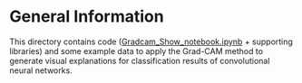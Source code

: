 # General Information

This directory contains code ([Gradcam_Show_notebook.ipynb](Gradcam_Show_notebook.ipynb) + supporting libraries) and some example data to apply the Grad-CAM method to generate visual explanations for classification results of convolutional neural networks.
